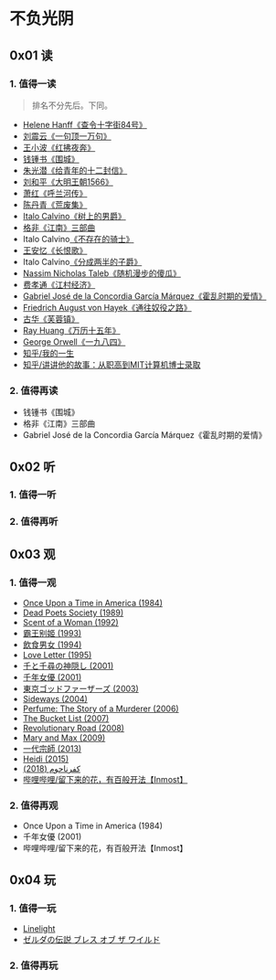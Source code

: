 # 不负光阴

## 0x01 读

### 1. 值得一读

> 排名不分先后。下同。

- [Helene Hanff](https://en.wikipedia.org/wiki/Helene_Hanff)[《查令十字街84号》](https://book.douban.com/subject/26768309/)
- [刘震云](https://zh.wikipedia.org/wiki/刘震云)[《一句顶一万句》](https://book.douban.com/subject/26877012/)
- [王小波](https://zh.wikipedia.org/wiki/王小波)[《红拂夜奔》](https://book.douban.com/subject/27037158/)
- [钱锺书](https://zh.wikipedia.org/wiki/钱锺书)[《围城》](https://book.douban.com/subject/27070488/)
- [朱光潜](https://zh.wikipedia.org/wiki/朱光潜)[《给青年的十二封信》](https://book.douban.com/subject/28003156/)
- [刘和平](https://zh.wikipedia.org/wiki/刘和平_(剧作家))[《大明王朝1566》](https://book.douban.com/subject/3071976/)
- [萧红](https://zh.wikipedia.org/wiki/萧红)[《呼兰河传》](https://book.douban.com/subject/30227138/)
- [陈丹青](https://zh.wikipedia.org/wiki/陈丹青)[《荒废集》](https://book.douban.com/subject/3333989/)
- [Italo Calvino](https://it.wikipedia.org/wiki/Italo_Calvino)[《树上的男爵》](https://book.douban.com/subject/34431931/)
- [格非](https://zh.wikipedia.org/wiki/格非)[《江南》三部曲](https://book.douban.com/subject/34461199/)
- Italo Calvino[《不存在的骑士》](https://book.douban.com/subject/34661992/)
- [王安忆](https://zh.wikipedia.org/wiki/王安忆)[《长恨歌》](https://book.douban.com/subject/34802814/)
- Italo Calvino[《分成两半的子爵》](https://book.douban.com/subject/34831995/)
- [Nassim Nicholas Taleb](https://en.wikipedia.org/wiki/Nassim_Nicholas_Taleb)[《随机漫步的傻瓜》](https://book.douban.com/subject/34839690/)
- [费孝通](https://zh.wikipedia.org/wiki/费孝通)[《江村经济》](https://book.douban.com/subject/35216742/)
- [Gabriel José de la Concordia García Márquez](https://es.wikipedia.org/wiki/Gabriel_García_Márquez)[《霍乱时期的爱情》](https://book.douban.com/subject/35643308/)
- [Friedrich August von Hayek](https://en.wikipedia.org/wiki/Friedrich_Hayek)[《通往奴役之路》](https://book.douban.com/subject/36141170/)
- [古华](https://zh.wikipedia.org/wiki/古华)[《芙蓉镇》](https://book.douban.com/subject/36243023/)
- [Ray Huang](https://en.wikipedia.org/wiki/Ray_Huang)[《万历十五年》](https://book.douban.com/subject/36295436/)
- [George Orwell](https://en.wikipedia.org/wiki/George_Orwell)[《一九八四》](https://book.douban.com/subject/3815131/)
- [知乎/我的一生](https://zhuanlan.zhihu.com/p/187352456)
- [知乎/讲讲他的故事：从职高到MIT计算机博士录取](https://zhuanlan.zhihu.com/p/360390223)

### 2. 值得再读

- 钱锺书《围城》
- 格非《江南》三部曲
- Gabriel José de la Concordia García Márquez《霍乱时期的爱情》

## 0x02 听

### 1. 值得一听

### 2. 值得再听

## 0x03 观

### 1. 值得一观

- [Once Upon a Time in America (1984)](https://movie.douban.com/subject/1292262/)
- [Dead Poets Society (1989)](https://movie.douban.com/subject/1291548/)
- [Scent of a Woman (1992)](https://movie.douban.com/subject/1298624/)
- [霸王别姬 (1993)](https://movie.douban.com/subject/1291546/)
- [飲食男女 (1994)](https://movie.douban.com/subject/1291818/)
- [Love Letter (1995)](https://movie.douban.com/subject/1292220/)
- [千と千尋の神隠し (2001)](https://movie.douban.com/subject/1291561/)
- [千年女優 (2001)](https://movie.douban.com/subject/1307394/)
- [東京ゴッドファーザーズ (2003)](https://movie.douban.com/subject/1310177/)
- [Sideways (2004)](https://movie.douban.com/subject/1291833/)
- [Perfume: The Story of a Murderer (2006)](https://movie.douban.com/subject/1760622/)
- [The Bucket List (2007)](https://movie.douban.com/subject/1867345/)
- [Revolutionary Road (2008)](https://movie.douban.com/subject/2037012/)
- [Mary and Max (2009)](https://movie.douban.com/subject/3072124/)
- [一代宗師 (2013)](https://movie.douban.com/subject/3821067/)
- [Heidi (2015)](https://movie.douban.com/subject/25958717/)
- [كفرناحوم (2018)](https://movie.douban.com/subject/30170448/)
- [哔哩哔哩/留下来的花，有百般开法【Inmost】](https://www.bilibili.com/video/BV1sZ4y1f7TC/)

### 2. 值得再观

- Once Upon a Time in America (1984)
- 千年女優 (2001)
- 哔哩哔哩/留下来的花，有百般开法【Inmost】

## 0x04 玩

### 1. 值得一玩

- [Linelight](https://www.douban.com/game/26994631/)
- [ゼルダの伝説 ブレス オブ ザ ワイルド](https://www.douban.com/game/26817171/)

### 2. 值得再玩
